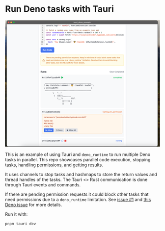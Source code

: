# Run Deno tasks with Tauri

![Screenshot](screenshot.png)

This is an example of using Tauri and `deno_runtime` to run multiple Deno tasks in parallel. This repo showcases parallel code execution, stopping tasks, handling permissions, and getting results.

It uses channels to stop tasks and hashmaps to store the return values and thread handles of the tasks. The Tauri <> Rust communication is done through Tauri events and commands.

If there are pending permission requests it could block other tasks that need permissions due to a `deno_runtime` limitation. See [issue #1](https://github.com/carloslfu/tauri-deno-example/issues/1) and [this Deno issue](https://github.com/denoland/deno/issues/27160) for more details.

Run it with:

```bash
pnpm tauri dev
```
